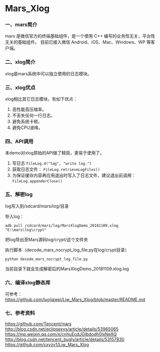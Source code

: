 # Mars_Xlog
### 一、mars简介
mars 是微信官方的终端基础组件，是一个使用 C++ 编写的业务性无关，平台性无关的基础组件。 目前已接入微信 Android、iOS、Mac、Windows、WP 等客户端。

### 二、xlog简介
xlog是mars系统中可以独立使用的日志模块。

### 三、xlog优点

xlog相比其它日志模块，有如下优点：
1. 高性能高压缩率。
2. 不丢失任何一行日志。
3. 避免系统卡顿。
4. 避免CPU波峰。
### 四、API调用
本demo对xlog原始的API做了精简，更易于使用了。
1. 写日志
`FileLog.d("tag", "write log.")`
2. 获取日志文件：
`FileLog.retrieveLogFiles()`
3. 为保证缓存内容再应用退出时写入了日志文件，建议退出前调用：
`FileLog.appenderClose()`
### 五、解密log
log写入到/sdcard/mars/log/目录

导入log：

```
adb pull /sdcard/mars/log/MarsXlogDemo_20181109.xlog "E:\mars\log\crypt"
```
把log导出至Mars源码log/crypt/这个文件夹

执行脚本（decode_mars_nocrypt_log_file.py在log/crypt目录）


```
python decode_mars_nocrypt_log_file.py
```
当前目录下就会生成解密后的MarsXlogDemo_20181109.xlog.log
### 六、编译xlog静态库
可参考： https://github.com/luojiawei/Ljw_Mars_Xlog/blob/master/README.md
### 七、参考资料
https://github.com/Tencent/mars
http://blog.csdn.net/eclipsexys/article/details/53965065
https://mp.weixin.qq.com/s/cnhuEodJGIbdodh0IxNeXQ
http://blog.csdn.net/tencent_bugly/article/details/53157830
https://github.com/cxyzy1/Ljw_Mars_Xlog
